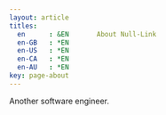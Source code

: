 ```yaml
---
layout: article
titles:
  en      : &EN       About Null-Link
  en-GB   : *EN
  en-US   : *EN
  en-CA   : *EN
  en-AU   : *EN
key: page-about
---
```


Another software engineer.
